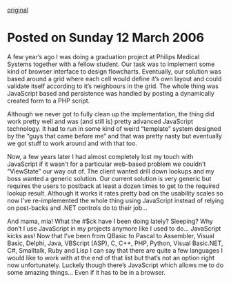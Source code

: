 [original](https://web.archive.org/web/20061015072141/http://freegw.xs4all.nl/~basp/wordpress/index.php/2006/03/12/javascript-i-think-i-love-you/)

# Posted on Sunday 12 March 2006
A few year’s ago I was doing a graduation project at Philips Medical Systems 
together with a fellow student. Our task was to implement some kind of browser 
interface to design flowcharts. Eventually, our solution was based around a 
grid where each cell would define it’s own layout and could validate itself 
according to it’s neighbours in the grid. The whole thing was JavaScript based
and persistence was handled by posting a dynamically created form to a PHP script.

Although we never got to fully clean up the implementation, the thing did work 
pretty well and was (and still is) pretty advanced JavaScript technology. It 
had to run in some kind of weird “template” system designed by the “guys that 
came before me” and that was pretty nasty but eventually we got stuff to work 
around and with that too.

Now, a few years later I had almost completely lost my touch with JavaScript 
if it wasn’t for a particular web-based problem we couldn’t “ViewState” our 
way out of. The client wanted drill down lookups and my boss wanted a generic 
solution. Our current solution is very generic but requires the users to 
postback at least a dozen times to get to the required lookup result. Although 
it works it rates pretty bad on the usability scales so now I’ve re-implemented 
the whole thing using JavaScript instead of relying on post-backs and .NET 
controls do to their job…

And mama, mia! What the #$ck have I been doing lately? Sleeping? Why don’t I 
use JavaScript in my projects anymore like I used to do… JavaScript kicks ass! 
Now that I’ve been from QBasic to Pascal to Assembler, Visual Basic, Delphi, 
Java, VBScript (ASP), C, C++, PHP, Python, Visual Basic.NET, C#, Smalltalk, 
Ruby and Lisp I can say that there are quite a few languages I would 
like to work with at the end of that list but that’s not an option right now 
unfortunately. Luckely though there’s JavaScript which allows me to do some 
amazing things... Even if it has to be in a browser.
